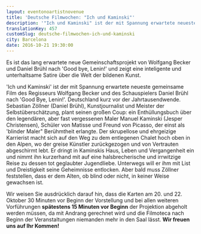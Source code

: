 ```yaml
---
layout: eventonoartistnovenue
title: 'Deutsche Filmwochen: "Ich und Kaminski"'
description: '"Ich und Kaminski" ist der mit Spannung erwartete neueste gemeinsame Film des Regisseurs Wolfgang Becker und des Schauspielers Daniel Brühl nach "Good Bye, Lenin!"'
translationKey: 457
customSlug: deutsche-filmwochen-ich-und-kaminski
city: Barcelona
date: 2016-10-21 19:30:00
---
```


Es ist das lang erwartete neue Gemeinschaftsprojekt von Wolfgang Becker und Daniel Brühl nach 'Good bye, Lenin!' und zeigt eine inteligente und unterhaltsame Satire über die Welt der bildenen Kunst.

'Ich und Kaminski' ist der mit Spannung erwartete neueste gemeinsame Film des Regisseurs Wolfgang Becker und des Schauspielers Daniel Brühl nach 'Good Bye, Lenin!'. Deutschland kurz vor der Jahrtausendwende. Sebastian Zöllner (Daniel Brühl), Kunstjournalist und Meister der Selbstüberschätzung, plant seinen großen Coup: ein Enthüllungsbuch über den legendären, aber fast vergessenen Maler Manuel Kaminski (Jesper Christensen), Schüler von Matisse und Freund von Picasso, der einst als 'blinder Maler" Berühmtheit erlangte. Der skrupellose und ehrgeizige Karrierist macht sich auf den Weg zu dem entlegenen Chalet hoch oben in den Alpen, wo der greise Künstler zurückgezogen und von Vertrauten abgeschirmt lebt. Er dringt in Kaminskis Haus, Leben und Vergangenheit ein und nimmt ihn kurzerhand mit auf eine halsbrecherische und irrwitzige Reise zu dessen tot geglaubter Jugendliebe. Unterwegs will er ihm mit List und Dreistigkeit seine Geheimnisse entlocken. Aber bald muss Zöllner feststellen, dass er dem Alten, ob blind oder nicht, in keiner Weise gewachsen ist.

Wir weisen Sie ausdrücklich darauf hin, dass die Karten am 20. und 22. Oktober 30 Minuten vor Beginn der Vorstellung und bei allen weiteren Vorführungen <strong>spätestens 15 Minuten vor Beginn</strong> der Projektion abgeholt werden müssen, da mit Andrang gerechnet wird und die Filmoteca nach Beginn der Veranstaltungen niemanden mehr in den Saal lässt. <strong>Wir freuen uns auf Ihr Kommen!</strong>

